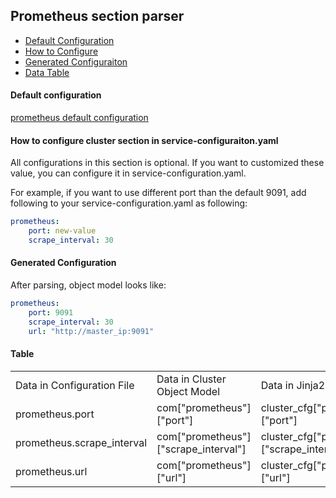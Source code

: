 ## Prometheus section parser

- [Default Configuration](#D_Config)
- [How to Configure](#HT_Config)
- [Generated Configuraiton](#G_Config)
- [Data Table](#T_config)

#### Default configuration <a name="D_Config"></a>

[prometheus default configuration](prometheus.yaml)

#### How to configure cluster section in service-configuraiton.yaml <a name="HT_Config"></a>

All configurations in this section is optional. If you want to customized these value, you can configure it in service-configuration.yaml.

For example, if you want to use different port than the default 9091, add following to your service-configuration.yaml as following:
```yaml
prometheus:
    port: new-value
    scrape_interval: 30
```

#### Generated Configuration <a name="G_Config"></a>

After parsing, object model looks like:
```yaml
prometheus:
    port: 9091
    scrape_interval: 30
    url: "http://master_ip:9091"
```


#### Table <a name="T_Config"></a>

<table>
<tr>
    <td>Data in Configuration File</td>
    <td>Data in Cluster Object Model</td>
    <td>Data in Jinja2 Template</td>
    <td>Data type</td>
</tr>
<tr>
    <td>prometheus.port</td>
    <td>com["prometheus"]["port"]</td>
    <td>cluster_cfg["prometheus"]["port"]</td>
    <td>Int</td>
</tr>
<tr>
    <td>prometheus.scrape_interval</td>
    <td>com["prometheus"]["scrape_interval"]</td>
    <td>cluster_cfg["prometheus"]["scrape_interval"]</td>
    <td>URL</td>
</tr>
<tr>
    <td>prometheus.url</td>
    <td>com["prometheus"]["url"]</td>
    <td>cluster_cfg["prometheus"]["url"]</td>
    <td>URL</td>
</tr>
</table>
